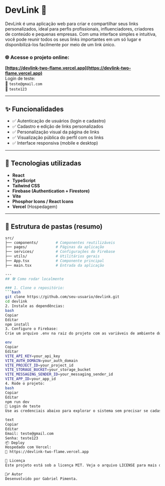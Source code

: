 # DevLink 🔗

DevLink é uma aplicação web para criar e compartilhar seus links personalizados, ideal para perfis profissionais, influenciadores, criadores de conteúdo e pequenas empresas. Com uma interface simples e intuitiva, você pode reunir todos os seus links importantes em um só lugar e disponibilizá-los facilmente por meio de um link único.

### 🌐 Acesse o projeto online:
**[https://devlink-two-flame.vercel.app](https://devlink-two-flame.vercel.app)**  
Login de teste:  
📧 `teste@gmail.com`  
🔑 `teste123`

---

## ✨ Funcionalidades

- ✅ Autenticação de usuários (login e cadastro)
- ✅ Cadastro e edição de links personalizados
- ✅ Personalização visual da página de links
- ✅ Visualização pública do perfil com os links
- ✅ Interface responsiva (mobile e desktop)

---

## 🚀 Tecnologias utilizadas

- **React**
- **TypeScript**
- **Tailwind CSS**
- **Firebase (Authentication + Firestore)**
- **Vite**
- **Phosphor Icons / React Icons**
- **Vercel** (Hospedagem)

---

## 📁 Estrutura de pastas (resumo)

```bash
src/
├── components/        # Componentes reutilizáveis
├── pages/             # Páginas da aplicação
├── services/          # Configurações do Firebase
├── utils/             # Utilitários gerais
├── App.tsx            # Componente principal
├── main.tsx           # Entrada da aplicação

---
## 🛠️ Como rodar localmente

### 1. Clone o repositório:
```bash
git clone https://github.com/seu-usuario/devlink.git
cd devlink
2. Instale as dependências:
bash
Copiar
Editar
npm install
3. Configure o Firebase:
Crie um arquivo .env na raiz do projeto com as variáveis de ambiente do Firebase:

env
Copiar
Editar
VITE_API_KEY=your_api_key
VITE_AUTH_DOMAIN=your_auth_domain
VITE_PROJECT_ID=your_project_id
VITE_STORAGE_BUCKET=your_storage_bucket
VITE_MESSAGING_SENDER_ID=your_messaging_sender_id
VITE_APP_ID=your_app_id
4. Rode o projeto:
bash
Copiar
Editar
npm run dev
🧪 Login de teste
Use as credenciais abaixo para explorar o sistema sem precisar se cadastrar:

text
Copiar
Editar
Email: teste@gmail.com
Senha: teste123
📦 Deploy
Hospedado com Vercel:
🔗 https://devlink-two-flame.vercel.app

📄 Licença
Este projeto está sob a licença MIT. Veja o arquivo LICENSE para mais detalhes.

🙋‍♂️ Autor
Desenvolvido por Gabriel Pimenta.
